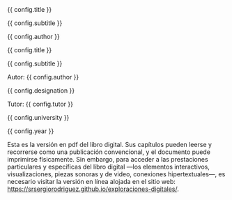 <section class="single-page flex-cover">
  {{ config.title }}

  {{ config.subtitle }}

  {{ config.author }}
</section>

<section class="single-page flex-cover">
  {{ config.title }}

  {{ config.subtitle }}

  Autor: {{ config.author }}

  {{ config.designation }}

  Tutor: {{ config.tutor }}

  {{ config.university }}

  {{ config.year }}
</section>

<section class="single-page flex-cover">
  Esta es la versión en pdf del libro digital. Sus capítulos pueden leerse y recorrerse como una publicación convencional, y el documento puede imprimirse físicamente. Sin embargo, para acceder a las prestaciones particulares y específicas del libro digital —los elementos interactivos, visualizaciones, piezas sonoras y de video, conexiones hipertextuales—, es necesario visitar la versión en línea alojada en el sitio web: <a href="https://srsergiorodriguez.github.io/exploraciones-digitales/" target="_blank">https://srsergiorodriguez.github.io/exploraciones-digitales/</a>.
</section>